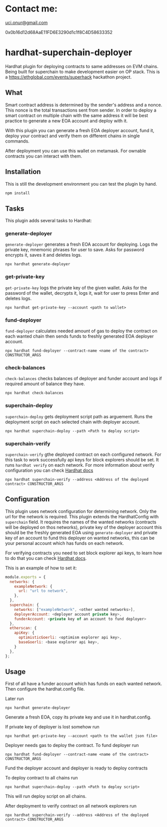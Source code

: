 # Contact me:

uci.onur@gmail.com

0x0b16d12d68AaE11FD6E3290d1c1f8C4D58633352

# hardhat-superchain-deployer

Hardhat plugin for deploying contracts to same addresses on EVM chains. Being built for superchain to make development easier on OP stack. This is a https://ethglobal.com/events/superhack hackathon project.


## What

Smart contract address is determined by the sender's address and a nonce. This nonce is the total transactions sent from sender. In order to deploy a smart contract on multiple chain with the same address it will be best practice to generate a new EOA account and deploy with it. 

With this plugin you can generate a fresh EOA deployer account, fund it, deploy your contract and verify them on different chains in single commands.

After deployment you can use this wallet on metamask. For ownable contracts you can interact with them.


## Installation

This is still the development environment you can test the plugin by hand.

```bash
npm install
```

## Tasks

This plugin adds several tasks to Hardhat:

### generate-deployer

`generate-deployer` generates a fresh EOA account for deploying. Logs the private key, mnemonic phrases for user to save. Asks for password encrypts it, saves it and deletes logs.

```
npx hardhat generate-deployer
```

### get-private-key

`get-private-key` logs the private key of the given wallet. Asks for the password of the wallet, decrypts it, logs it, wait for user to press Enter and deletes logs.

```
npx hardhat get-private-key --account <path to wallet>
```

### fund-deployer

`fund-deployer` calculates needed amount of gas to deploy the contract on each wanted chain then sends funds to freshly generated EOA deployer account.

```
npx hardhat fund-deployer --contract-name <name of the contract> CONSTRUCTOR_ARGS
```

### check-balances

`check-balances` checks balances of deployer and funder account and logs if required amount of balance they have.

```
npx hardhat check-balances
```

### superchain-deploy

`superchain-deploy` gets deployment script path as arguement. Runs the deployment script on each selected chain with deployer account.

```
npx hardhat superchain-deploy --path <Path to deploy script>
```

### superchain-verify

`superchain-verify` gthe deployed contract on each configured network. For this task to work successfully api keys for block explorers should be set. It runs `hardhat verify` on each network. For more information about verify configuration you can check [Hardhat docs](https://hardhat.org/hardhat-runner/plugins/nomicfoundation-hardhat-verify)

```
npx hardhat superchain-verify --address <Address of the deployed contract> CONSTRUCTOR_ARGS
```

### 


## Configuration

This plugin uses network configuration for determining network. Only the url for the network is required. This plugin extends the HardhatConfig with `superchain` field. It requires the names of the wanted networks (contracts will be deployed on thos networks), private key of the deployer account this should be the freshly generated EOA using `generate-deployer` and private key of an account to fund this deployer on wanted networks, this can be your personal account which has funds on each network.

For verifying contracts you need to set block explorer api keys, to learn how to do that you can check [Hardhat docs](https://hardhat.org/hardhat-runner/plugins/nomicfoundation-hardhat-verify).

This is an example of how to set it:

```js
module.exports = {
  networks: {
    exampleNetwork: {
      url: "url to network", 
    },
  },
  superchain: {
    networks: ["exampleNetwork", <other wanted networks>],
    deployerAccount: <deployer account private key>,
    funderAccount: <private key of an account to fund deployer>
  },
  etherscan: {
    apiKey: {
      optimisticGoerli: <optimism explorer api key>,
      baseGoerli: <base explorer api key>,
    }
  },
};
```

## Usage

First of all have a funder account which has funds on each wanted network. Then configure the hardhat.config file.

Later run

```
npx hardhat generate-deployer
```

Generate a fresh EOA, copy its private key and use it in hardhat.config.

If private key of deployer is lost somehow run 

```
npx hardhat get-private-key --account <path to the wallet json file>
```

Deployer needs gas to deploy the contract. To fund deployer run

```
npx hardhat fund-deployer --contract-name <name of the contract> CONSTRUCTOR_ARGS
```

Fund the deployer account and deployer is ready to deploy contracts

To deploy contract to all chains run 

```
npx hardhat superchain-deploy --path <Path to deploy script>
```

This will run deploy script on all chains.

After deployment to verify contract on all network explorers run

```
npx hardhat superchain-verify --address <Address of the deployed contract> CONSTRUCTOR_ARGS
```
